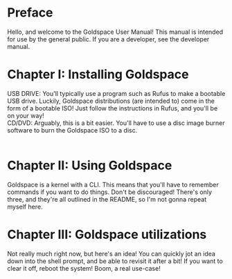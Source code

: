 # Preface
Hello, and welcome to the Goldspace User Manual! This manual is intended for use by the general public. If you are a developer, see the developer manual.

# Chapter I: Installing Goldspace
USB DRIVE: You'll typically use a program such as Rufus to make a bootable USB drive. Luckily, Goldspace distributions (are intended to) come in the form of a bootable ISO! Just follow the instructions in Rufus, and you'll be on your way! <br>
CD/DVD: Arguably, this is a bit easier. You'll have to use a disc image burner software to burn the Goldspace ISO to a disc. <br> <br>

# Chapter II: Using Goldspace
Goldspace is a kernel with a CLI. This means that you'll have to remember commands if you want to do things. Don't be discouraged! There's only three, and they're all outlined in the README, so I'm not gonna repeat myself here.

# Chapter III: Goldspace utilizations
Not really much right now, but here's an idea! You can quickly jot an idea down into the shell prompt, and be able to revisit it after a bit! If you want to clear it off, reboot the system! Boom, a real use-case!
